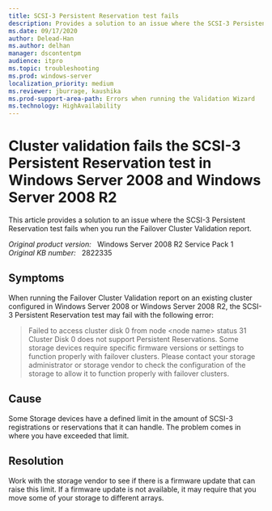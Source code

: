 ```yaml
---
title: SCSI-3 Persistent Reservation test fails
description: Provides a solution to an issue where the SCSI-3 Persistent Reservation test fails when you run the Failover Cluster Validation report.
ms.date: 09/17/2020
author: Delead-Han
ms.author: delhan
manager: dscontentpm
audience: itpro
ms.topic: troubleshooting
ms.prod: windows-server
localization_priority: medium
ms.reviewer: jburrage, kaushika
ms.prod-support-area-path: Errors when running the Validation Wizard
ms.technology: HighAvailability
---
```

# Cluster validation fails the SCSI-3 Persistent Reservation test in Windows Server 2008 and Windows Server 2008 R2

This article provides a solution to an issue where the SCSI-3 Persistent Reservation test fails when you run the Failover Cluster Validation report.

_Original product version:_ &nbsp; Windows Server 2008 R2 Service Pack 1  
_Original KB number:_ &nbsp; 2822335

## Symptoms

When running the Failover Cluster Validation report on an existing cluster configured in Windows Server 2008 or Windows Server 2008 R2, the SCSI-3 Persistent Reservation test may fail with the following error:

> Failed to access cluster disk 0 from node \<node name> status 31  
> Cluster Disk 0 does not support Persistent Reservations. Some storage devices require specific firmware versions or settings to function properly with failover clusters. Please contact your storage administrator or storage vendor to check the configuration of the storage to allow it to function properly with failover clusters.

## Cause

Some Storage devices have a defined limit in the amount of SCSI-3 registrations or reservations that it can handle. The problem comes in where you have exceeded that limit.

## Resolution

Work with the storage vendor to see if there is a firmware update that can raise this limit. If a firmware update is not available, it may require that you move some of your storage to different arrays.
